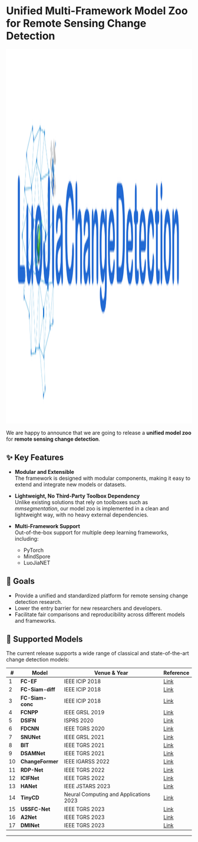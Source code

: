 # Unified Multi-Framework Model Zoo for Remote Sensing Change Detection  
<img width="5497" height="1013" alt="logo" src="logo.png" />

We are happy to announce that we are going to release a **unified model zoo** for **remote sensing change detection**.  

## ✨ Key Features  
- **Modular and Extensible**  
  The framework is designed with modular components, making it easy to extend and integrate new models or datasets.  

- **Lightweight, No Third-Party Toolbox Dependency**  
  Unlike existing solutions that rely on toolboxes such as *mmsegmentation*, our model zoo is implemented in a clean and lightweight way, with no heavy external dependencies.  

- **Multi-Framework Support**  
  Out-of-the-box support for multiple deep learning frameworks, including:  
  - PyTorch  
  - MindSpore  
  - LuoJiaNET  

## 🚀 Goals  
- Provide a unified and standardized platform for remote sensing change detection research.  
- Lower the entry barrier for new researchers and developers.  
- Facilitate fair comparisons and reproducibility across different models and frameworks.  


## 📌 Supported Models

The current release supports a wide range of classical and state-of-the-art change detection models:

| #  | Model        | Venue & Year     | Reference |
|----|-------------|-----------------|-----------|
| 1  | **FC-EF**        | IEEE ICIP 2018  | [Link](https://ieeexplore.ieee.org/document/8451652) |
| 2  | **FC-Siam-diff** | IEEE ICIP 2018  | [Link](https://ieeexplore.ieee.org/document/8451652) |
| 3  | **FC-Siam-conc** | IEEE ICIP 2018  | [Link](https://ieeexplore.ieee.org/document/8451652) |
| 4  | **FCNPP**        | IEEE GRSL 2019  | [Link](https://www.mdpi.com/2076-3417/9/9/1816) |
| 5  | **DSIFN**        | ISPRS 2020      | [Link](https://www.sciencedirect.com/science/article/abs/pii/S0924271620301532) |
| 6  | **FDCNN**        | IEEE TGRS 2020  | [Link](https://ieeexplore.ieee.org/document/9052762) |
| 7  | **SNUNet**       | IEEE GRSL 2021  | [Link](https://ieeexplore.ieee.org/abstract/document/9355573) |
| 8  | **BIT**          | IEEE TGRS 2021  | [Link](https://ieeexplore.ieee.org/document/9491802) |
| 9  | **DSAMNet**      | IEEE TGRS 2021  | [Link](https://ieeexplore.ieee.org/document/9467555) |
| 10 | **ChangeFormer** | IEEE IGARSS 2022| [Link](https://ieeexplore.ieee.org/document/9883686) |
| 11 | **RDP-Net**      | IEEE TGRS 2022  | [Link](https://ieeexplore.ieee.org/document/9970750) |
| 12 | **ICIFNet**      | IEEE TGRS 2022  | [Link](https://ieeexplore.ieee.org/abstract/document/9759285) |
| 13 | **HANet**        | IEEE JSTARS 2023| [Link](https://ieeexplore.ieee.org/abstract/document/10093022) |
| 14 | **TinyCD**       | Neural Computing and Applications 2023 | [Link](https://link.springer.com/article/10.1007/s00521-022-08122-3) |
| 15 | **USSFC-Net**    | IEEE TGRS 2023  | [Link](https://ieeexplore.ieee.org/document/10081023) |
| 16 | **A2Net**        | IEEE TGRS 2023  | [Link](https://ieeexplore.ieee.org/abstract/document/10034814) |
| 17 | **DMINet**       | IEEE TGRS 2023  | [Link](https://ieeexplore.ieee.org/document/10034787) |

---


